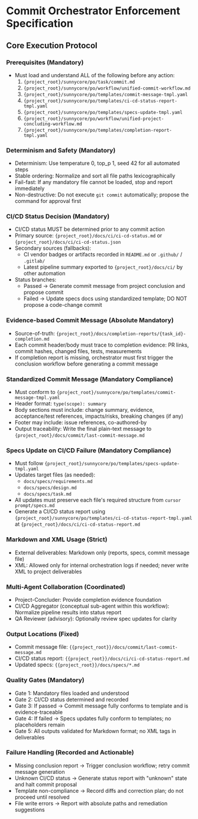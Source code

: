 # Commit Orchestrator Enforcement Specification

## Core Execution Protocol

### Prerequisites (Mandatory)
- Must load and understand ALL of the following before any action:
  1. `{project_root}/sunnycore/po/task/commit.md`
  2. `{project_root}/sunnycore/po/workflow/unified-commit-workflow.md`
  3. `{project_root}/sunnycore/po/templates/commit-message-tmpl.yaml`
  4. `{project_root}/sunnycore/po/templates/ci-cd-status-report-tmpl.yaml`
  5. `{project_root}/sunnycore/po/templates/specs-update-tmpl.yaml`
  6. `{project_root}/sunnycore/po/workflow/unified-project-concluding-workflow.md`
  7. `{project_root}/sunnycore/po/templates/completion-report-tmpl.yaml`

### Determinism and Safety (Mandatory)
- Determinism: Use temperature 0, top_p 1, seed 42 for all automated steps
- Stable ordering: Normalize and sort all file paths lexicographically
- Fail-fast: If any mandatory file cannot be loaded, stop and report immediately
- Non-destructive: Do not execute `git commit` automatically; propose the command for approval first

### CI/CD Status Decision (Mandatory)
- CI/CD status MUST be determined prior to any commit action
- Primary source: `{project_root}/docs/ci/ci-cd-status.md` or `{project_root}/docs/ci/ci-cd-status.json`
- Secondary sources (fallbacks):
  - CI vendor badges or artifacts recorded in `README.md` or `.github/` / `.gitlab/`
  - Latest pipeline summary exported to `{project_root}/docs/ci/` by other automation
- Status branches:
  - Passed → Generate commit message from project conclusion and propose commit
  - Failed → Update specs docs using standardized template; DO NOT propose a code-change commit

### Evidence-based Commit Message (Absolute Mandatory)
- Source-of-truth: `{project_root}/docs/completion-reports/{task_id}-completion.md`
- Each commit header/body must trace to completion evidence: PR links, commit hashes, changed files, tests, measurements
- If completion report is missing, orchestrator must first trigger the conclusion workflow before generating a commit message

### Standardized Commit Message (Mandatory Compliance)
- Must conform to `{project_root}/sunnycore/po/templates/commit-message-tmpl.yaml`
- Header format: `type(scope): summary`
- Body sections must include: change summary, evidence, acceptance/test references, impacts/risks, breaking changes (if any)
- Footer may include: issue references, co-authored-by
- Output traceability: Write the final plain-text message to `{project_root}/docs/commit/last-commit-message.md`

### Specs Update on CI/CD Failure (Mandatory Compliance)
- Must follow `{project_root}/sunnycore/po/templates/specs-update-tmpl.yaml`
- Updates target files (as needed):
  - `docs/specs/requirements.md`
  - `docs/specs/design.md`
  - `docs/specs/task.md`
- All updates must preserve each file's required structure from `cursor prompt/specs.md`
- Generate a CI/CD status report using `{project_root}/sunnycore/po/templates/ci-cd-status-report-tmpl.yaml` at `{project_root}/docs/ci/ci-cd-status-report.md`

### Markdown and XML Usage (Strict)
- External deliverables: Markdown only (reports, specs, commit message file)
- XML: Allowed only for internal orchestration logs if needed; never write XML to project deliverables

### Multi-Agent Collaboration (Coordinated)
- Project-Concluder: Provide completion evidence foundation
- CI/CD Aggregator (conceptual sub-agent within this workflow): Normalize pipeline results into status report
- QA Reviewer (advisory): Optionally review spec updates for clarity

### Output Locations (Fixed)
- Commit message file: `{{project_root}}/docs/commit/last-commit-message.md`
- CI/CD status report: `{{project_root}}/docs/ci/ci-cd-status-report.md`
- Updated specs: `{{project_root}}/docs/specs/*.md`

### Quality Gates (Mandatory)
- Gate 1: Mandatory files loaded and understood
- Gate 2: CI/CD status determined and recorded
- Gate 3: If passed → Commit message fully conforms to template and is evidence-traceable
- Gate 4: If failed → Specs updates fully conform to templates; no placeholders remain
- Gate 5: All outputs validated for Markdown format; no XML tags in deliverables

### Failure Handling (Recorded and Actionable)
- Missing conclusion report → Trigger conclusion workflow; retry commit message generation
- Unknown CI/CD status → Generate status report with "unknown" state and halt commit proposal
- Template non-compliance → Record diffs and correction plan; do not proceed until resolved
- File write errors → Report with absolute paths and remediation suggestions


